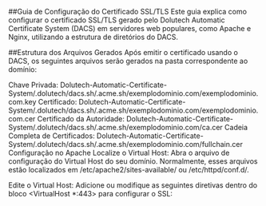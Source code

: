 ##Guia de Configuração do Certificado SSL/TLS
Este guia explica como configurar o certificado SSL/TLS gerado pelo Dolutech Automatic Certificate System (DACS) em servidores web populares, como Apache e Nginx, utilizando a estrutura de diretórios do DACS.

##Estrutura dos Arquivos Gerados
Após emitir o certificado usando o DACS, os seguintes arquivos serão gerados na pasta correspondente ao domínio:

Chave Privada: Dolutech-Automatic-Certificate-System/.dolutech/dacs.sh/.acme.sh/exemplodominio.com/exemplodominio.com.key
Certificado: Dolutech-Automatic-Certificate-System/.dolutech/dacs.sh/.acme.sh/exemplodominio.com/exemplodominio.com.cer
Certificado da Autoridade: Dolutech-Automatic-Certificate-System/.dolutech/dacs.sh/.acme.sh/exemplodominio.com/ca.cer
Cadeia Completa de Certificados: Dolutech-Automatic-Certificate-System/.dolutech/dacs.sh/.acme.sh/exemplodominio.com/fullchain.cer
Configuração no Apache
Localize o Virtual Host: Abra o arquivo de configuração do Virtual Host do seu domínio. Normalmente, esses arquivos estão localizados em /etc/apache2/sites-available/ ou /etc/httpd/conf.d/.

Edite o Virtual Host: Adicione ou modifique as seguintes diretivas dentro do bloco <VirtualHost *:443> para configurar o SSL:


